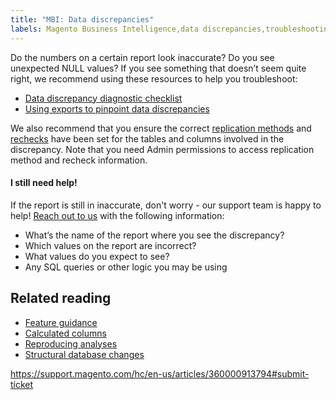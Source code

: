 ```yaml
---
title: "MBI: Data discrepancies"
labels: Magento Business Intelligence,data discrepancies,troubleshooting,Adobe Commerce
---
```


Do the numbers on a certain report look inaccurate? Do you see unexpected NULL values? If you see something that doesn’t seem quite right, we recommend using these resources to help you troubleshoot:

* [Data discrepancy diagnostic checklist](https://support.magento.com/hc/en-us/articles/360016731271)
* [Using exports to pinpoint data discrepancies](https://support.magento.com/hc/en-us/articles/360016730631)

We also recommend that you ensure the correct [replication methods](https://docs.magento.com/mbi/data-analyst/data-warehouse-mgr/cfg-replication-methods.html) and [rechecks](https://docs.magento.com/mbi/data-analyst/data-warehouse-mgr/cfg-data-rechecks.html) have been set for the tables and columns involved in the discrepancy. Note that you need Admin permissions to access replication method and recheck information.

#### I still need help!

If the report is still in inaccurate, don't worry - our support team is happy to help! [Reach out to us](https://support.magento.com/hc/en-us/articles/360000913794#submit-ticket) with the following information:

* What’s the name of the report where you see the discrepancy?
* Which values on the report are incorrect?
* What values do you expect to see?
* Any SQL queries or other logic you may be using

## Related reading

* [Feature guidance](https://support.magento.com/hc/en-us/articles/360016504792)
* [Calculated columns](https://support.magento.com/hc/en-us/articles/360016505112)
* [Reproducing analyses](https://support.magento.com/hc/en-us/articles/360016505592)
* [Structural database changes](https://support.magento.com/hc/en-us/articles/360016506112)

https://support.magento.com/hc/en-us/articles/360000913794#submit-ticket
